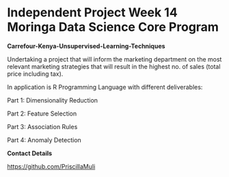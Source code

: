 # Independent Project Week 14 Moringa Data Science Core Program

**Carrefour-Kenya-Unsupervised-Learning-Techniques**

Undertaking a project that will inform the marketing department on the most relevant marketing strategies that will result in the highest no. of sales (total price including tax).

In application is R Programming Language with different deliverables:

Part 1: Dimensionality Reduction

Part 2: Feature Selection

Part 3: Association Rules

Part 4: Anomaly Detection

**Contact Details**

https://github.com/PriscillaMuli
